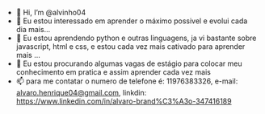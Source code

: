 - 👋 Hi, I’m @alvinho04
- 👀 Eu estou interessado em aprender o máximo possivel e evolui cada dia mais...
- 🌱 Eu estou aprendendo python e outras linguagens, ja vi bastante sobre javascript, html e css, e estou cada vez mais cativado para aprender mais ...
- 💞️ Eu estou procurando algumas vagas de estágio para colocar meu conhecimento em pratica e assim aprender cada vez mais
- 📫 para me contatar o numero de telefone é: 11976383326, e-mail: alvaro.henrique04@gmail.com, linkdin: https://www.linkedin.com/in/alvaro-brand%C3%A3o-347416189

<!---
alvinho04/alvinho04 is a ✨ special ✨ repository because its `README.md` (this file) appears on your GitHub profile.
You can click the Preview link to take a look at your changes.
--->
